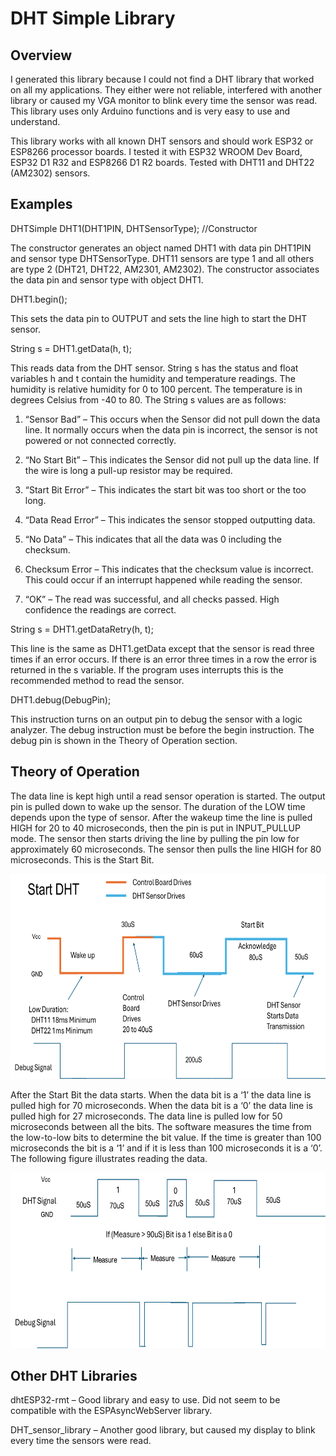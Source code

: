 # DHT Simple Library

## Overview

I generated this library because I could not find a DHT library that
worked on all my applications. They either were not reliable, interfered
with another library or caused my VGA monitor to blink every time the
sensor was read. This library uses only Arduino functions and is very
easy to use and understand.

This library works with all known DHT sensors and should work ESP32 or
ESP8266 processor boards. I tested it with ESP32 WROOM Dev Board, ESP32
D1 R32 and ESP8266 D1 R2 boards. Tested with DHT11 and DHT22 (AM2302)
sensors.

## Examples

DHTSimple DHT1(DHT1PIN, DHTSensorType); //Constructor

The constructor generates an object named DHT1 with data pin DHT1PIN and
sensor type DHTSensorType. DHT11 sensors are type 1 and all others are
type 2 (DHT21, DHT22, AM2301, AM2302). The constructor associates the
data pin and sensor type with object DHT1.

DHT1.begin();

This sets the data pin to OUTPUT and sets the line high to start the DHT
sensor.

String s = DHT1.getData(h, t);

This reads data from the DHT sensor. String s has the status and float
variables h and t contain the humidity and temperature readings. The
humidity is relative humidity for 0 to 100 percent. The temperature is
in degrees Celsius from -40 to 80. The String s values are as follows:

1. “Sensor Bad” – This occurs when the Sensor did not pull down the
   data line. It normally occurs when the data pin is incorrect, the
   sensor is not powered or not connected correctly.

2. “No Start Bit” – This indicates the Sensor did not pull up the data
   line. If the wire is long a pull-up resistor may be required.

3. “Start Bit Error” – This indicates the start bit was too short or
   the too long.

4. “Data Read Error” – This indicates the sensor stopped outputting
   data.

5. “No Data” – This indicates that all the data was 0 including the
   checksum.

6. Checksum Error – This indicates that the checksum value is
   incorrect. This could occur if an interrupt happened while reading
   the sensor.

7. “OK” – The read was successful, and all checks passed. High
   confidence the readings are correct.

String s = DHT1.getDataRetry(h, t);

This line is the same as DHT1.getData except that the sensor is read
three times if an error occurs. If there is an error three times in a
row the error is returned in the s variable. If the program uses
interrupts this is the recommended method to read the sensor.

DHT1.debug(DebugPin);

This instruction turns on an output pin to debug the sensor with a logic
analyzer. The debug instruction must be before the begin instruction.
The debug pin is shown in the Theory of Operation section.

## Theory of Operation

The data line is kept high until a read sensor operation is started. The
output pin is pulled down to wake up the sensor. The duration of the LOW
time depends upon the type of sensor. After the wakeup time the line is
pulled HIGH for 20 to 40 microseconds, then the pin is put in
INPUT_PULLUP mode. The sensor then starts driving the line by pulling
the pin low for approximately 60 microseconds. The sensor then pulls the
line HIGH for 80 microseconds. This is the Start Bit.

<img title="" src="image1.png" alt="" style="width:7.09434in;height:3.41739in">

After the Start Bit the data starts. When the data bit is a ‘1’ the data
line is pulled high for 70 microseconds. When the data bit is a ‘0’ the
data line is pulled high for 27 microseconds. The data line is pulled
low for 50 microseconds between all the bits. The software measures the
time from the low-to-low bits to determine the bit value. If the time is
greater than 100 microseconds the bit is a ‘1’ and if it is less than
100 microseconds it is a ‘0’. The following figure illustrates reading
the data.

<img title="" src="image2.png" alt="" style="width:6.88146in;height:2.92545in">

## Other DHT Libraries

dhtESP32-rmt – Good library and easy to use. Did not seem to be
compatible with the ESPAsyncWebServer library.

DHT_sensor_library – Another good library, but caused my display to
blink every time the sensors were read.
